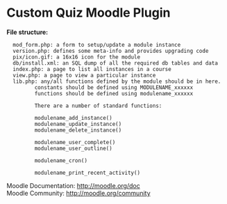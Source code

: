 # Custom Quiz Moodle Plugin


__File structure:__
```
  mod_form.php: a form to setup/update a module instance
  version.php: defines some meta-info and provides upgrading code
  pix/icon.gif: a 16x16 icon for the module
  db/install.xml: an SQL dump of all the required db tables and data
  index.php: a page to list all instances in a course
  view.php: a page to view a particular instance
  lib.php: any/all functions defined by the module should be in here.
         constants should be defined using MODULENAME_xxxxxx
         functions should be defined using modulename_xxxxxx

         There are a number of standard functions:

         modulename_add_instance()
         modulename_update_instance()
         modulename_delete_instance()

         modulename_user_complete()
         modulename_user_outline()

         modulename_cron()

         modulename_print_recent_activity()
```
Moodle Documentation:  http://moodle.org/doc
<br>Moodle Community:      http://moodle.org/community


